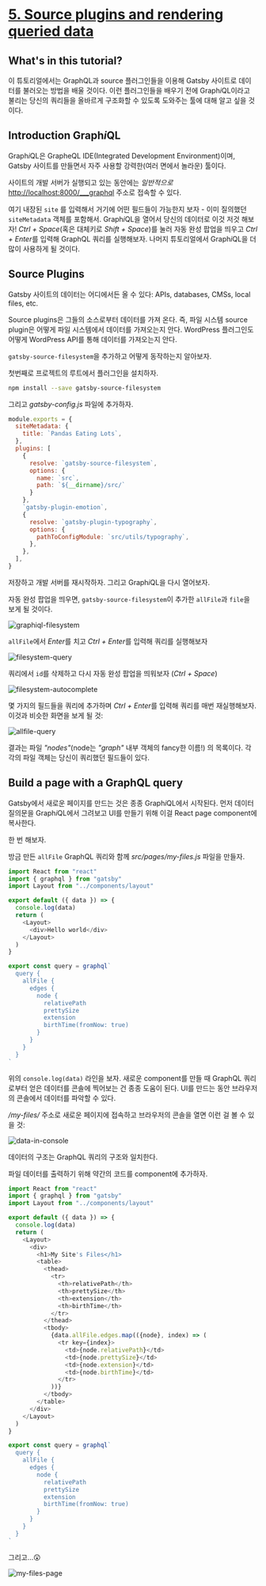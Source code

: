 # [5. Source plugins and rendering queried data](https://www.gatsbyjs.org/tutorial/part-five/)

## What's in this tutorial?

이 튜토리얼에서는 GraphQL과 source 플러그인들을 이용해 Gatsby 사이트로 데이터를 불러오는 방법을 배울 것이다. 이런 플러그인들을 배우기 전에 Graph*i*QL이라고 불리는 당신의 쿼리들을 올바르게 구조화할 수 있도록 도와주는 툴에 대해 알고 싶을 것이다.

## Introduction Graph*i*QL

Graph*i*QL은 GrapheQL IDE(Integrated Development Environment)이며, Gatsby 사이트를 만들면서 자주 사용할 강력한(여러 면에서 놀라운) 툴이다.

사이트의 개발 서버가 실행되고 있는 동안에는 *일반적으로* [http://localhost:8000/___graphql](http://localhost:8000/___graphql) 주소로 접속할 수 있다.

여기 내장된 `site` 를 입력해서 거기에 어떤 필드들이 가능한지 보자 - 이미 질의했던 `siteMetadata` 객체를 포함해서. Graph*i*QL을 열어서 당신의 데이터로 이것 저것 해보자! *Ctrl + Space*(혹은 대체키로 *Shift + Space*)를 눌러 자동 완성 팝업을 띄우고 *Ctrl + Enter*를 입력해 GraphQL 쿼리를 실행해보자. 나머지 튜토리얼에서 Graph*i*QL을 더 많이 사용하게 될 것이다.

## Source Plugins

Gatsby 사이트의 데이터는 어디에서든 올 수 있다: APIs, databases, CMSs, local files, etc.

Source plugins은 그들의 소스로부터 데이터를 가져 온다. 즉, 파일 시스템 source plugin은 어떻게 파일 시스템에서 데이터를 가져오는지 안다. WordPress 플러그인도 어떻게 WordPress API를 통해 데이터를 가져오는지 안다.

`gatsby-source-filesystem`을 추가하고 어떻게 동작하는지 알아보자.

첫번째로 프로젝트의 루트에서 플러그인을 설치하자.

```bash
npm install --save gatsby-source-filesystem
```

그리고 *gatsby-config.js* 파일에 추가하자.

```javascript
module.exports = {
  siteMetadata: {
    title: `Pandas Eating Lots`,
  },
  plugins: [
    {
      resolve: `gatsby-source-filesystem`,
      options: {
        name: `src`,
        path: `${__dirname}/src/`
      }
    },
    `gatsby-plugin-emotion`,
    {
      resolve: `gatsby-plugin-typography`,
      options: {
        pathToConfigModule: `src/utils/typography`,
      },
    },
  ],
}
```

저장하고 개발 서버를 재시작하자. 그리고 Graph*i*QL을 다시 열어보자.

자동 완성 팝업을 띄우면, `gatsby-source-filesystem`이 추가한 `allFile`과 `file`을 보게 될 것이다.

![graphiql-filesystem](images/05-graphiql-filesystem.png)

`allFile`에서 *Enter*를 치고 *Ctrl + Enter*를 입력해 쿼리를 실행해보자

![filesystem-query](images/05-filesystem-query.png)

쿼리에서 `id`를 삭제하고 다시 자동 완성 팝업을 띄워보자 (*Ctrl + Space*)

![filesystem-autocomplete](images/05-filesystem-autocomplete.png)

몇 가지의 필드들을 쿼리에 추가하며 *Ctrl + Enter*를 입력해 쿼리를 매번 재실행해보자. 이것과 비슷한 화면을 보게 될 것:

![allfile-query](images/05-allfile-query.png)

결과는 파일 *"nodes"*(node는 *"graph"* 내부 객체의 fancy한 이름!) 의 목록이다. 각각의 파일 객체는 당신이 쿼리했던 필드들이 있다.

## Build a page with a GraphQL query

Gatsby에서 새로운 페이지를 만드는 것은 종종 Graph*i*QL에서 시작된다. 먼저 데이터 질의문을 Graph*i*QL에서 그려보고 UI를 만들기 위해 이걸 React page component에 복사한다.

한 번 해보자.

방금 만든 `allFile` GraphQL 쿼리와 함께 *src/pages/my-files.js* 파일을 만들자.

```javascript
import React from "react"
import { graphql } from "gatsby"
import Layout from "../components/layout"

export default ({ data }) => {
  console.log(data)
  return (
    <Layout>
      <div>Hello world</div>
    </Layout>
  )
}

export const query = graphql`
  query {
    allFile {
      edges {
        node {
          relativePath
          prettySize
          extension
          birthTime(fromNow: true)
        }
      }
    }
  }
`
```

위의 `console.log(data)` 라인을 보자. 새로운 component를 만들 때 GraphQL 쿼리로부터 얻은 데이터를 콘솔에 찍어보는 건 종종 도움이 된다. UI를 만드는 동안 브라우저의 콘솔에서 데이터를 파악할 수 있다.

*/my-files/* 주소로 새로운 페이지에 접속하고 브라우저의 콘솔을 열면 이런 걸 볼 수 있을 것:

![data-in-console](images/05-data-in-console.png)

데이터의 구조는 GraphQL 쿼리의 구조와 일치한다.

파일 데이터를 출력하기 위해 약간의 코드를 component에 추가하자.

```javascript
import React from "react"
import { graphql } from "gatsby"
import Layout from "../components/layout"

export default ({ data }) => {
  console.log(data)
  return (
    <Layout>
      <div>
        <h1>My Site's Files</h1>
        <table>
          <thead>
            <tr>
              <th>relativePath</th>
              <th>prettySize</th>
              <th>extension</th>
              <th>birthTime</th>
            </tr>
          </thead>
          <tbody>
            {data.allFile.edges.map(({node}, index) => (
              <tr key={index}>
                <td>{node.relativePath}</td>
                <td>{node.prettySize}</td>
                <td>{node.extension}</td>
                <td>{node.birthTime}</td>
              </tr>
            ))}
          </tbody>
        </table>
      </div>
    </Layout>
  )
}

export const query = graphql`
  query {
    allFile {
      edges {
        node {
          relativePath
          prettySize
          extension
          birthTime(fromNow: true)
        }
      }
    }
  }
`
```

그리고...😲

![my-files-page](images/05-my-files-page.png)